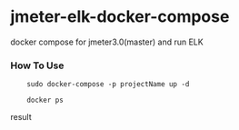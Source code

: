 # jmeter-elk-docker-compose
docker compose for jmeter3.0(master) and run ELK


### How To Use
```
	sudo docker-compose -p projectName up -d

	docker ps

```

result

```
	
```
